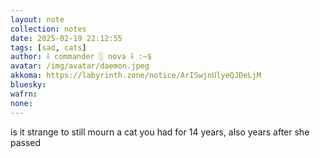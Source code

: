 ```yaml
---
layout: note
collection: notes
date: 2025-02-19 22:12:55
tags: [sad, cats]
author: ⸸ commander ░ nova ⸸ :~$
avatar: /img/avatar/daemon.jpeg
akkoma: https://labyrinth.zone/notice/ArISwjnUlyeQJDeLjM
bluesky: 
wafrn: 
none: 
---
```

is it strange to still mourn a cat you had for 14 years, also years after she passed
